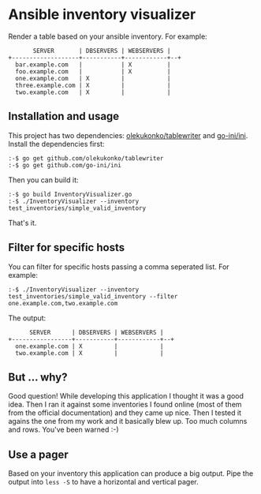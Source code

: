 # Ansible inventory visualizer

Render a table based on your ansible inventory. For example:

```
       SERVER       | DBSERVERS | WEBSERVERS |
+-------------------+-----------+------------+--+
  bar.example.com   |           | X          |
  foo.example.com   |           | X          |
  one.example.com   | X         |            |
  three.example.com | X         |            |
  two.example.com   | X         |            |
```

## Installation and usage

This project has two dependencies: [olekukonko/tablewriter](https://github.com/olekukonko/tablewriter) and [go-ini/ini](https://github.com/go-ini/ini). Install the dependencies first:

```
:-$ go get github.com/olekukonko/tablewriter
:-$ go get github.com/go-ini/ini
```

Then you can build it:

```
:-$ go build InventoryVisualizer.go
:-$ ./InventoryVisualizer --inventory test_inventories/simple_valid_inventory
```

That's it.

## Filter for specific hosts

You can filter for specific hosts passing a comma seperated list. For example:

```
:-$ ./InventoryVisualizer --inventory test_inventories/simple_valid_inventory --filter one.example.com,two.example.com
```

The output:

```
      SERVER      | DBSERVERS | WEBSERVERS |
+-----------------+-----------+------------+--+
  one.example.com | X         |            |
  two.example.com | X         |            |
```

## But ... why?

Good question! While developing this application I thought it was a good idea. Then I ran it against some inventories I found online (most of them from the official documentation) and they came up nice. Then I tested it agains the one from my work and it basically blew up. Too much columns and rows. You've been warned :-)

## Use a pager

Based on your inventory this application can produce a big output. Pipe the output into `less -S` to have a horizontal and vertical pager.
